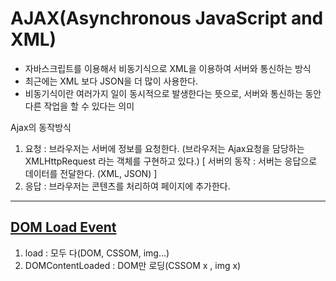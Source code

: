 # AJAX(Asynchronous JavaScript and XML)
* 자바스크립트를 이용해서 비동기식으로 XML을 이용하여 서버와 통신하는 방식
* 최근에는 XML 보다  JSON을 더 많이 사용한다.
* 비동기식이란 여러가지 일이 동시적으로 발생한다는 뜻으로, 서버와 통신하는 동안 다른 작업을 할 수 있다는 의미

Ajax의 동작방식
1. 요청 : 브라우저는 서버에 정보를 요청한다.  (브라우저는 Ajax요청을 담당하는 XMLHttpRequest 라는 객체를 구현하고 있다.)
	[ 서버의 동작 : 서버는 응답으로 데이터를 전달한다. (XML, JSON) ]
2. 응답 : 브라우저는 콘텐츠를 처리하여 페이지에 추가한다.

---

## [DOM Load Event](https://github.com/Ahhhhhhyeong/frontend-dev-basics/blob/main/ch08/src/main/webapp/WEB-INF/views/json02.jsp)
 1. load : 모두 다(DOM, CSSOM, img...)
 2. DOMContentLoaded : DOM만 로딩(CSSOM x , img x)